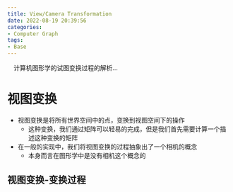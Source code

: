 ```yaml
---
title: View/Camera Transformation
date: 2022-08-19 20:39:56
categories:
- Computer Graph
tags:
- Base
---
```


<p>
&ensp;&ensp;计算机图形学的试图变换过程的解析...
</p>

<!-- more -->

# 视图变换 
- 视图变换是将所有世界空间中的点，变换到视图空间下的操作
    - 这种变换，我们通过矩阵可以轻易的完成，但是我们首先需要计算一个描述这种变换的矩阵
- 在一般的实现中，我们将视图变换的过程抽象出了一个相机的概念
    - 本身而言在图形学中是没有相机这个概念的

## 视图变换-变换过程






